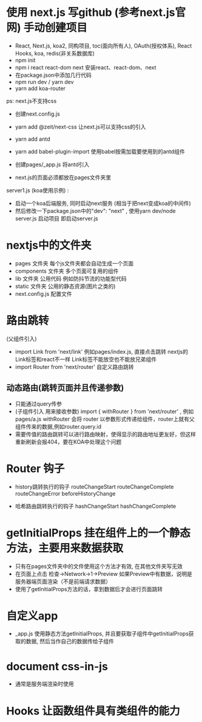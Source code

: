 # 使用 next.js 写github  (参考next.js官网)  手动创建项目
  - React, Next.js, koa2, 同构项目, toc(面向所有人), OAuth(授权体系), React Hooks, koa, redis(非关系数据库)
- npm init 
- npm i react react-dom next  安装react、react-dom、next
- 在package.json中添加几行代码 
- npm run dev / yarn dev
- yarn add koa-router

ps: next.js不支持css
- 创建next.config.js
- yarn add @zeit/next-css  让next.js可以支持css的引入

- yarn add antd
- yarn add babel-plugin-import   使用babel按需加载要使用到的antd组件
- 创建pages/_app.js 将antd引入


- next.js的页面必须都放在pages文件夹里

server1.js (koa使用示例) :
  - 启动一个koa后端服务, 同时启动next服务 (相当于把next变成koa的中间件)
  - 然后修改一下package.json中的"dev": "next" , 使用yarn dev/node server.js 启动项目 即启动server.js


# nextjs中的文件夹
- pages 文件夹
  每个js文件夹都会自动生成一个页面
- components 文件夹
  多个页面可复用的组件
- lib 文件夹
  公用代码 例如防抖节流的功能型代码
- static 文件夹
  公用的静态资源(图片之类的)
- next.config.js 配置文件

# 路由跳转
  (父组件引入)
  - import Link from 'next/link'  例如pages/index.js, 直接点击跳转
    nextjs的Link标签和react不一样 Link标签不能放空也不能放兄弟组件
  - import Router from 'next/router'  自定义路由跳转
  ## 动态路由(跳转页面并且传递参数)
  - 只能通过query传参
  - (子组件引入 用来接收参数)
    import { withRouter } from 'next/router' , 例如pages/a.js
    withRouter 会将 router 以参数形式传递给组件，router上就有父组件传来的数据,例如router.query.id
  - 需要传值的路由跳转可以进行路由映射，使得显示的路由地址更友好，但这样重新刷新会报404，要在KOA中处理这个问题

# Router 钩子
  - history跳转执行的钩子
    routeChangeStart
    routeChangeComplete
    routeChangeError
    beforeHistoryChange
  
  - 哈希路由跳转执行的钩子
    hashChangeStart
    hashChangeComplete

# getInitialProps 挂在组件上的一个静态方法，主要用来数据获取
  - 只有在pages文件夹中的文件使用这个方法才有效, 在其他文件夹写无效
  - 在页面上点击 检查->Network->1->Preview 如果Preview中有数据，说明是服务器端页面渲染（不是前端请求数据）
  - 使用了getInitialProps方法的话，拿到数据后才会进行页面跳转

# 自定义app
  - _app.js
    使用静态方法getInitialProps, 并且要获取子组件中getInitialProps获取的数据, 然后当作自己的数据传给子组件

# document    css-in-js
  - 通常是服务端渲染时使用

# Hooks  让函数组件具有类组件的能力
